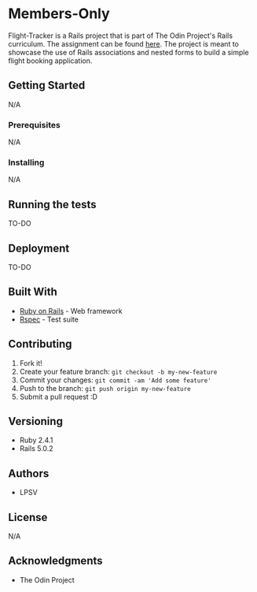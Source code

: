 # Members-Only
Flight-Tracker is a Rails project that is part of The Odin Project's Rails curriculum. The assignment can be found [here](https://www.theodinproject.com/courses/ruby-on-rails/lessons/building-advanced-forms). The project is meant to showcase the use of Rails associations and nested forms to build a simple flight booking application.

## Getting Started
N/A

### Prerequisites
N/A

### Installing
N/A

## Running the tests
TO-DO

## Deployment
TO-DO

## Built With
* [Ruby on Rails](http://rubyonrails.org/) - Web framework
* [Rspec](http://rspec.info) - Test suite

## Contributing
1. Fork it!
2. Create your feature branch: `git checkout -b my-new-feature`
3. Commit your changes: `git commit -am 'Add some feature'`
4. Push to the branch: `git push origin my-new-feature`
5. Submit a pull request :D

## Versioning
* Ruby 2.4.1
* Rails 5.0.2

## Authors
* LPSV

## License
N/A

## Acknowledgments
* The Odin Project
